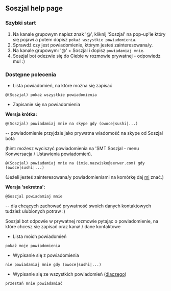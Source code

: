 ## Soszjal help page

### Szybki start

1. Na kanale grupowym napisz znak '@', kliknij 'Soszjal' na pop-up'ie który się pojawi a potem dopisz ```pokaż wszystkie powiadomienia```.
2. Sprawdź czy jest powiadomienie, którym jesteś zainteresowana/y.
3. Na kanale grupowym: '@' + Soszjal i dopisz ```powiadamiaj mnie```.
4. Soszjal bot odezwie się do Ciebie w rozmowie prywatnej - odpowiedz mu! :)

### Dostępne polecenia

- Lista powiadomień, na które można się zapisać
```
@(Soszjal) pokaż wszystkie powiadomienia
```

- Zapisanie się na powiadomienia

**Wersja krótka:**
```
@(Soszjal) powiadamiaj mnie na skype gdy (owoce|sushi|...)
```
-- powiadomienie przyjdzie jako prywatna wiadomość na skype od Soszjal bota 

(hint: możesz wyciszyć powiadomienia na 'SMT Soszjal - menu Konwersacja / Ustawienia powiadomień).

```
@(Soszjal) powiadamiaj mnie na (imie.nazwisko@serwer.com) gdy (owoce|sushi|...)
```

(Jeżeli jesteś zainteresowana/y powiadomieniami na komórkę daj [mi](mailto:marek.labuzek@intive.com) znać.)

**Wersja 'sekretna':**
```
@Soszjal powiadamiaj mnie
```

-- dla chcących zachować prywatność swoich danych kontaktowych tudzież ulubionych potraw :)

Soszjal bot odpowie w prywatnej rozmowie pytając o powiadomienie, na które chcesz się zapisać oraz kanał / dane kontaktowe

- Lista moich powiadomień
```
pokaż moje powiadomienia
```

- Wypisanie się z powiadomienia
```
nie powiadamiaj mnie gdy (owoce|sushi|...)
```

- Wypisanie się ze wszystkich powiadomień ([dlaczego](mailto:marek.labuzek@intive.com?subject=Wypisuję%20się%20z%20powiadomień%2C%20bo...))
```
przestań mnie powiadamiać
```

